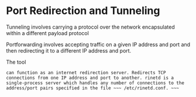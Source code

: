 # Port Redirection and Tunneling

Tunneling involves carrying a protocol over the network encapsulated within a different payload protocol

Portforwarding involves accepting traffic on a given IP address and port and then redirecting it to a different IP address and port. 

The tool
~~~ rinetd ~~~ 
can function as an internet redirection server. Redirects TCP connections from one IP address and port to another. rinetd is a single-process server which handles any number of connections to the address/port pairs specified in the file ~~~ /etc/rinetd.conf. ~~~
